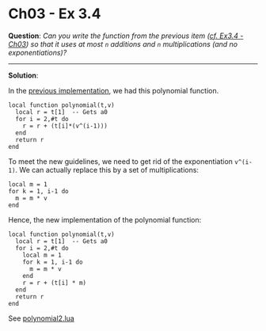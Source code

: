 Ch03 - Ex 3.4
============

**Question**: *Can you write the function from the previous item ([cf. Ex3.4 - Ch03](http://github.com/Yonaba/PiL3/blob/master/Ch03/Ex3.4/polynomial.lua)) so that it uses
at most `n` additions and `n` multiplications (and no exponentiations)?*

------------

**Solution**:

In the [previous implementation](http://github.com/Yonaba/PiL3/blob/master/Ch03/Ex3.4/polynomial.lua), we had this polynomial function.

    local function polynomial(t,v)
      local r = t[1]  -- Gets a0
      for i = 2,#t do 
        r = r + (t[i]*(v^(i-1)))
      end
      return r
    end

To meet the new guidelines, we need to get rid of the exponentiation `v^(i-1)`.
We can actually replace this by a set of multiplications:

    local m = 1
    for k = 1, i-1 do
      m = m * v
    end

Hence, the new implementation of the polynomial function:

    local function polynomial(t,v)
      local r = t[1]  -- Gets a0
      for i = 2,#t do
        local m = 1
        for k = 1, i-1 do
          m = m * v
        end
        r = r + (t[i] * m)
      end
      return r
    end

See [polynomial2.lua](polynomial2.lua)